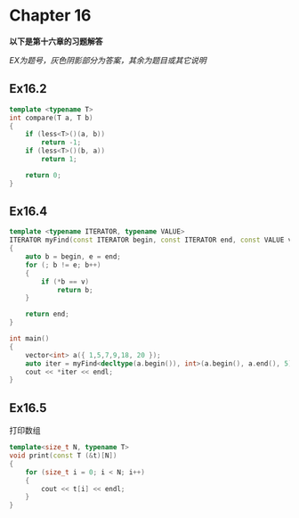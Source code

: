
# Chapter 16
**以下是第十六章的习题解答**

*EX为题号，灰色阴影部分为答案，其余为题目或其它说明*

## Ex16.2
```C++
template <typename T>
int compare(T a, T b)
{
	if (less<T>()(a, b))
		return -1;
	if (less<T>()(b, a))
		return 1;

	return 0;
}
```
## Ex16.4
```C++
template <typename ITERATOR, typename VALUE>
ITERATOR myFind(const ITERATOR begin, const ITERATOR end, const VALUE v)
{
	auto b = begin, e = end;
	for (; b != e; b++)
	{
		if (*b == v)
			return b;
	}

	return end;
}

int main()
{
	vector<int> a({ 1,5,7,9,18, 20 });
	auto iter = myFind<decltype(a.begin()), int>(a.begin(), a.end(), 5);
	cout << *iter << endl;
}
```

## Ex16.5
打印数组
```C++
template<size_t N, typename T>
void print(const T (&t)[N])
{
	for (size_t i = 0; i < N; i++)
	{
		cout << t[i] << endl;
	}
}
```

